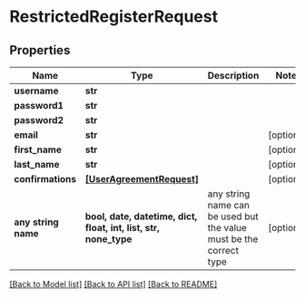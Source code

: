 # RestrictedRegisterRequest


## Properties
Name | Type | Description | Notes
------------ | ------------- | ------------- | -------------
**username** | **str** |  | 
**password1** | **str** |  | 
**password2** | **str** |  | 
**email** | **str** |  | [optional] 
**first_name** | **str** |  | [optional] 
**last_name** | **str** |  | [optional] 
**confirmations** | [**[UserAgreementRequest]**](UserAgreementRequest.md) |  | [optional] 
**any string name** | **bool, date, datetime, dict, float, int, list, str, none_type** | any string name can be used but the value must be the correct type | [optional]

[[Back to Model list]](../README.md#documentation-for-models) [[Back to API list]](../README.md#documentation-for-api-endpoints) [[Back to README]](../README.md)


